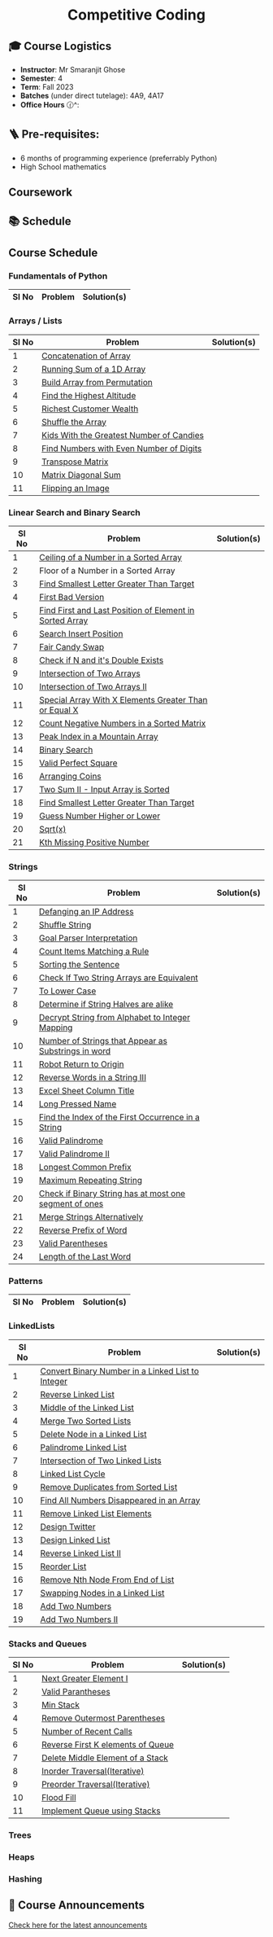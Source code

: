 <h1 align="center"> Competitive Coding </h1>


## 🎓 Course Logistics

- **Instructor**: Mr Smaranjit Ghose
- **Semester**: 4
- **Term**: Fall 2023
- **Batches** (under direct tutelage): 4A9, 4A17
- **Office Hours** 🕜^:


## 🪜 Pre-requisites:

- 6 months of programming experience (preferrably Python)
- High School mathematics

## Coursework



## 📚 Schedule

<!--
| Week | Topic | Practice Problems |Quiz / Assignment(s) |
|------| ------|-------------------|---------------------|
|Week 1| Foundations of Python | [Palindrome Number](https://leetcode.com/problems/palindrome-number/), [Defanging an IP Address](https://leetcode.com/problems/defanging-an-ip-address/), [Convert the Temperature](https://leetcode.com/problems/convert-the-temperature/), [Jewels and Stones](https://leetcode.com/problems/jewels-and-stones), [Richest Customer Wealth](https://leetcode.com/problems/richest-customer-wealth), [Smallest Even Multiple](https://leetcode.com/problems/smallest-even-multiple), [Concatenation of Array](https://leetcode.com/problems/concatenation-of-array), [To Lower Case](https://leetcode.com/problems/to-lower-case/submissions/1114953443/),[Find Words Containing Character](https://leetcode.com/problems/find-words-containing-character), [Number of Employees Who Met Target](https://leetcode.com/problems/number-of-employees-who-met-the-target) [First Missing Positive](https://leetcode.com/problems/first-missing-positive) | |

-->

## Course Schedule

### Fundamentals of Python

|Sl No|Problem|Solution(s)|
|-----|-------|-----------|

### Arrays / Lists

|Sl No|Problem|Solution(s)|
|-----|-------|-----------|
|1|[Concatenation of Array](https://leetcode.com/problems/concatenation-of-array/description/) ||
|2| [Running Sum of a 1D Array](https://leetcode.com/problems/running-sum-of-1d-array/description/) ||
|3| [Build Array from Permutation](https://leetcode.com/problems/build-array-from-permutation/description/)||
|4| [Find the Highest Altitude](https://leetcode.com/problems/find-the-highest-altitude/description/) | |
|5| [Richest Customer Wealth](https://leetcode.com/problems/richest-customer-wealth/description/) | |
|6| [Shuffle the Array](https://leetcode.com/problems/shuffle-the-array/description/) ||
|7| [Kids With the Greatest Number of Candies](https://leetcode.com/problems/kids-with-the-greatest-number-of-candies/description/)||
|8| [Find Numbers with Even Number of Digits](https://leetcode.com/problems/find-numbers-with-even-number-of-digits/description/) | |
|9| [Transpose Matrix](https://leetcode.com/problems/transpose-matrix/description/) | |
|10| [Matrix Diagonal Sum](https://leetcode.com/problems/matrix-diagonal-sum/description/) | |
|11| [Flipping an Image](https://leetcode.com/problems/flipping-an-image/description/) | |


### Linear Search and Binary Search

|Sl No|Problem|Solution(s)|
|-----|-------|-----------|
|1| [Ceiling of a Number in a Sorted Array](https://www.geeksforgeeks.org/ceiling-in-a-sorted-array/) | |
|2| Floor of a Number in a Sorted Array | |
|3 | [Find Smallest Letter Greater Than Target](https://leetcode.com/problems/find-smallest-letter-greater-than-target/description/) | |
|4|[First Bad Version](https://leetcode.com/problems/first-bad-version/description/) | |
|5| [Find First and Last Position of Element in Sorted Array](https://leetcode.com/problems/find-first-and-last-position-of-element-in-sorted-array/description/) ||
|6|[Search Insert Position](https://leetcode.com/problems/search-insert-position/description/) ||
|7| [Fair Candy Swap](https://leetcode.com/problems/fair-candy-swap/description/) ||
|8|[Check if N and it's Double Exists](https://leetcode.com/problems/check-if-n-and-its-double-exist/description/)||
|9|[Intersection of Two Arrays](https://leetcode.com/problems/intersection-of-two-arrays/description/) ||
|10|[Intersection of Two Arrays II](https://leetcode.com/problems/intersection-of-two-arrays-ii/description/) ||
|11|[Special Array With X Elements Greater Than or Equal X](https://leetcode.com/problems/special-array-with-x-elements-greater-than-or-equal-x/description/) ||
|12|[Count Negative Numbers in a Sorted Matrix](https://leetcode.com/problems/count-negative-numbers-in-a-sorted-matrix/description/)||
|13| [Peak Index in a Mountain Array](https://leetcode.com/problems/peak-index-in-a-mountain-array/description/)||
|14| [Binary Search](https://leetcode.com/problems/binary-search/) | |
|15|[Valid Perfect Square](https://leetcode.com/problems/valid-perfect-square/description/)||
|16|[Arranging Coins](https://leetcode.com/problems/arranging-coins/description/)||
|17| [Two Sum II - Input Array is Sorted](https://leetcode.com/problems/two-sum-ii-input-array-is-sorted/description/) ||
|18| [Find Smallest Letter Greater Than Target](https://leetcode.com/problems/find-smallest-letter-greater-than-target/description/) ||
|19| [Guess Number Higher or Lower](https://leetcode.com/problems/guess-number-higher-or-lower/description/)
|20| [Sqrt(x)](https://leetcode.com/problems/sqrtx/description/) | |
|21| [Kth Missing Positive Number](https://leetcode.com/problems/kth-missing-positive-number/description/) ||

### Strings

|Sl No|Problem|Solution(s)|
|-----|-------|-----------|
|1| [Defanging an IP Address](https://leetcode.com/problems/defanging-an-ip-address/) | |
|2| [Shuffle String](https://leetcode.com/problems/shuffle-string/) | |
|3| [Goal Parser Interpretation](https://leetcode.com/problems/goal-parser-interpretation/) | |
|4| [Count Items Matching a Rule](https://leetcode.com/problems/count-items-matching-a-rule/) | |
|5| [Sorting the Sentence](https://leetcode.com/problems/sorting-the-sentence/description/) | |
|6| [Check If Two String Arrays are Equivalent](https://leetcode.com/problems/check-if-two-string-arrays-are-equivalent/) ||
|7| [To Lower Case](https://leetcode.com/problems/to-lower-case/) | |
|8| [Determine if String Halves are alike](https://leetcode.com/problems/determine-if-string-halves-are-alike/) | |
|9| [Decrypt String from Alphabet to Integer Mapping](https://leetcode.com/problems/decrypt-string-from-alphabet-to-integer-mapping/) | |
|10| [Number of Strings that Appear as Substrings in word](https://leetcode.com/problems/number-of-strings-that-appear-as-substrings-in-word/) | |
|11| [Robot Return to Origin](https://leetcode.com/problems/robot-return-to-origin/) | |
|12| [Reverse Words in a String III](https://leetcode.com/problems/reverse-words-in-a-string-iii/) | |
|13| [Excel Sheet Column Title](https://leetcode.com/problems/excel-sheet-column-title/) ||
|14| [Long Pressed Name](https://leetcode.com/problems/long-pressed-name/) || 
|15| [Find the Index of the First Occurrence in a String](https://leetcode.com/problems/find-the-index-of-the-first-occurrence-in-a-string/) ||
|16| [Valid Palindrome](https://leetcode.com/problems/valid-palindrome/) | |
|17| [Valid Palindrome II](https://leetcode.com/problems/valid-palindrome-ii/) ||
|18| [Longest Common Prefix](https://leetcode.com/problems/longest-common-prefix/) || 
|19| [Maximum Repeating String](https://leetcode.com/problems/maximum-repeating-substring/) | |
|20| [Check if Binary String has at most one segment of ones](https://leetcode.com/problems/check-if-binary-string-has-at-most-one-segment-of-ones/) | |
|21| [Merge Strings Alternatively](https://leetcode.com/problems/merge-strings-alternately/) ||
|22| [Reverse Prefix of Word](https://leetcode.com/problems/reverse-prefix-of-word/) ||
|23| [Valid Parentheses](https://leetcode.com/problems/valid-parentheses/) ||
|24| [Length of the Last Word](https://leetcode.com/problems/length-of-last-word/)




### Patterns

|Sl No|Problem|Solution(s)|
|-----|-------|-----------|

### LinkedLists

|Sl No|Problem|Solution(s)|
|-----|-------|-----------|
|1 | [Convert Binary Number in a Linked List to Integer](https://leetcode.com/problems/convert-binary-number-in-a-linked-list-to-integer/) | |
|2|[Reverse Linked List](https://leetcode.com/problems/reverse-linked-list/) | |
|3| [Middle of the Linked List](https://leetcode.com/problems/middle-of-the-linked-list/) | |
|4|[Merge Two Sorted Lists](https://leetcode.com/problems/merge-two-sorted-lists/) | |
|5|[Delete Node in a Linked List](https://leetcode.com/problems/delete-node-in-a-linked-list/)| |
|6|[Palindrome Linked List](https://leetcode.com/problems/palindrome-linked-list/) | |
|7|[Intersection of Two Linked Lists](https://leetcode.com/problems/intersection-of-two-linked-lists/) | |
|8| [Linked List Cycle](https://leetcode.com/problems/linked-list-cycle/) | |
|9|[Remove Duplicates from Sorted List](https://leetcode.com/problems/remove-duplicates-from-sorted-list/)| |
|10|[Find All Numbers Disappeared in an Array](https://leetcode.com/problems/find-all-numbers-disappeared-in-an-array/) | |
|11|[Remove Linked List Elements](https://leetcode.com/problems/remove-linked-list-elements/) | |
|12| [Design Twitter](https://leetcode.com/problems/design-twitter/) | |
|13| [ Design Linked List](https://leetcode.com/problems/design-linked-list/) | | 
|14| [Reverse Linked List II](https://leetcode.com/problems/reverse-linked-list-ii/) | |
|15| [Reorder List](https://leetcode.com/problems/reorder-list/) | |
|16| [Remove Nth Node From End of List](https://leetcode.com/problems/remove-nth-node-from-end-of-list/) | |
|17| [Swapping Nodes in a Linked List](https://leetcode.com/problems/swapping-nodes-in-a-linked-list/)| |
|18| [Add Two Numbers](https://leetcode.com/problems/add-two-numbers/) | |
|19| [Add Two Numbers II](https://leetcode.com/problems/add-two-numbers-ii/) | |


### Stacks and Queues

|Sl No|Problem|Solution(s)|
|-----|-------|-----------|
|1|[Next Greater Element I](https://leetcode.com/problems/next-greater-element-i/description/) | |
|2|[Valid Parantheses](https://leetcode.com/problems/valid-parentheses/description/) | |
|3|[Min Stack](https://leetcode.com/problems/min-stack/description/) | |
|4|[Remove Outermost Parentheses](https://leetcode.com/problems/remove-outermost-parentheses/description/) | |
|5| [Number of Recent Calls](https://leetcode.com/problems/number-of-recent-calls/description/) | |
|6| [Reverse First K elements of Queue](https://practice.geeksforgeeks.org/problems/reverse-first-k-elements-of-queue/1) | |
|7| [Delete Middle Element of a Stack](https://practice.geeksforgeeks.org/problems/delete-middle-element-of-a-stack/1) | |
|8| [Inorder Traversal(Iterative)](https://practice.geeksforgeeks.org/problems/inorder-traversal-iterative/1) | |
|9| [Preorder Traversal(Iterative)](https://practice.geeksforgeeks.org/problems/preorder-traversal-iterative/1) | |
|10| [Flood Fill](https://leetcode.com/problems/flood-fill/description/) | | 
|11 | [Implement Queue using Stacks](https://leetcode.com/problems/implement-queue-using-stacks/description/) | |




### Trees

### Heaps

### Hashing



           

## 📢 Course Announcements 

[Check here for the latest announcements](./Announcements.MD)





